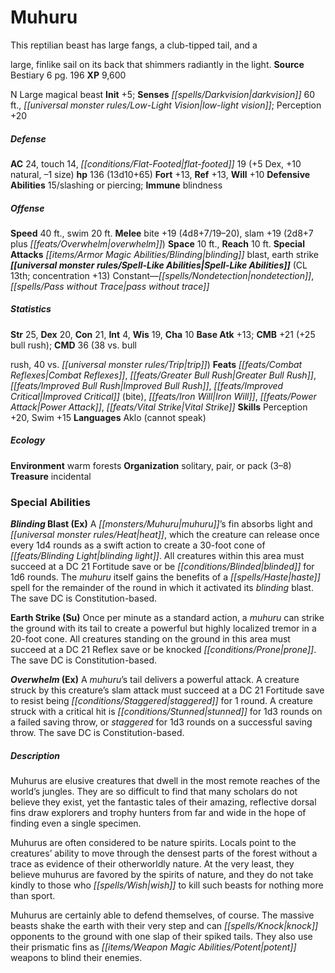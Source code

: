 ﻿---
cssclass: [monsters]
title1: Muhuru
desc_short: This reptilian beast has large fangs, a club-tipped tail, and alarge,
  finlike sail on its back that shimmers radiantly in the light.
title2: Muhuru
CR: 10
sources:
- name: Bestiary 6
  page: 196
  link: http://paizo.com/products/btpy9oge?Pathfinder-Roleplaying-Game-Bestiary-6-Hardcover
XP: 9600
alignment: N
size: Large
type: magical beast
initiative:
  bonus: 5
senses:
  darkvision: 60
  low-light vision: true
AC:
  AC: 24
  touch: 14
  flat_footed: 19
  components:
    dex: 5
    natural: 10
    size: -1
HP:
  HP: 136
  long: 13d10+65
saves:
  fort: 13
  ref: 13
  will: 10
defensive_abilities:
- 15/slashing or piercing
immunities:
- blindness
speeds:
  base: 40
  swim: 20
attacks:
  melee:
  - - text: bite +19 (4d8+7/19-20)
      entries:
      - - damage: 4d8+7
          crit_range: 19-20
      attack: bite
      bonus:
      - 19
    - text: slam +19 (2d8+7 plus overwhelm)
      entries:
      - - damage: 2d8+7
        - effect: overwhelm
      attack: slam
      bonus:
      - 19
  special:
  - blinding blast
  - earth strike
space: 10
reach: 10
spell_like_abilities:
  entries:
  - name: nondetection
    source: default
    freq: Constant
  - name: pass without trace
    source: default
    freq: Constant
  sources:
  - name: default
    CL: 13
    concentration: 13
ability_scores:
  STR: 25
  DEX: 20
  CON: 21
  INT: 4
  WIS: 19
  CHA: 10
BAB: 13
CMB: 21
CMB_other: +25 bull rush
CMD: 36
CMD_other: 38 vs. bullrush, 40 vs. trip
feats:
- name: Combat Reflexes
- name: Greater Bull Rush
- name: Improved Bull Rush
- name: Improved Critical (bite)
- name: Iron Will
- name: Power Attack
- name: Vital Strike
skills:
  Perception: 20
  Swim: 15
languages:
- Aklo (cannot speak)
ecology:
  environment: warm forests
  organization: solitary, pair, or pack (3-8)
  treasure_type: incidental
special_abilities:
  Blinding Blast (Ex): A muhuru's fin absorbs light and heat, which the creature can
    release once every 1d4 rounds as a swift action to create a 30-foot cone of blinding
    light. All creatures within this area must succeed at a DC 21 Fortitude save or
    be blinded for 1d6 rounds. The muhuru itself gains the benefits of a haste spell
    for the remainder of the round in which it activated its blinding blast. The save
    DC is Constitution-based.
  Earth Strike (Su): Once per minute as a standard action, a muhuru can strike the
    ground with its tail to create a powerful but highly localized tremor in a 20-foot
    cone. All creatures standing on the ground in this area must succeed at a DC 21
    Reflex save or be knocked prone. The save DC is Constitution-based.
  Overwhelm (Ex): A muhuru's tail delivers a powerful attack. A creature struck by
    this creature's slam attack must succeed at a DC 21 Fortitude save to resist being
    staggered for 1 round. A creature struck with a critical hit is stunned for 1d3
    rounds on a failed saving throw, or staggered for 1d3 rounds on a successful saving
    throw. The save DC is Constitution-based.
desc_long: |-
  Muhurus are elusive creatures that dwell in the most remote reaches of the world's jungles. They are so difficult to find that many scholars do not believe they exist, yet the fantastic tales of their amazing, reflective dorsal fins draw explorers and trophy hunters from far and wide in the hope of finding even a single specimen. 

  Muhurus are often considered to be nature spirits. Locals point to the creatures' ability to move through the densest parts of the forest without a trace as evidence of their otherworldly nature. At the very least, they believe muhurus are favored by the spirits of nature, and they do not take kindly to those who wish to kill such beasts for nothing more than sport. 

  Muhurus are certainly able to defend themselves, of course. The massive beasts shake the earth with their very step and can knock opponents to the ground with one slap of their spiked tails. They also use their prismatic fins as potent weapons to blind their enemies.

---

# Muhuru
This reptilian beast has large fangs, a club-tipped tail, and a

large, finlike sail on its back that shimmers radiantly in the light.
**Source** Bestiary 6 pg. 196
**XP** 9,600

N Large magical beast
**Init** +5; **Senses** _[[spells/Darkvision|darkvision]]_ 60 ft., _[[universal monster rules/Low-Light Vision|low-light vision]]_; Perception +20

##### Defense

**AC** 24, touch 14, _[[conditions/Flat-Footed|flat-footed]]_ 19 (+5 Dex, +10 natural, –1 size)
**hp** 136 (13d10+65)
**Fort** +13, **Ref** +13, **Will** +10
**Defensive Abilities** 15/slashing or piercing; **Immune** blindness

##### Offense
**Speed** 40 ft., swim 20 ft.
**Melee** bite +19 (4d8+7/19–20), slam +19 (2d8+7 plus _[[feats/Overwhelm|overwhelm]]_)
**Space** 10 ft., **Reach** 10 ft.
**Special Attacks** _[[items/Armor Magic Abilities/Blinding|blinding]]_ blast, earth strike
**_[[universal monster rules/Spell-Like Abilities|Spell-Like Abilities]]_** (CL 13th; concentration +13)
Constant—_[[spells/Nondetection|nondetection]]_, _[[spells/Pass without Trace|pass without trace]]_

##### Statistics
**Str** 25, **Dex** 20, **Con** 21, **Int** 4, **Wis** 19, **Cha** 10
**Base Atk** +13; **CMB** +21 (+25 bull rush); **CMD** 36 (38 vs. bull

rush, 40 vs. _[[universal monster rules/Trip|trip]]_)
**Feats** _[[feats/Combat Reflexes|Combat Reflexes]]_, _[[feats/Greater Bull Rush|Greater Bull Rush]]_, _[[feats/Improved Bull Rush|Improved Bull Rush]]_, _[[feats/Improved Critical|Improved Critical]]_ (bite), _[[feats/Iron Will|Iron Will]]_, _[[feats/Power Attack|Power Attack]]_, _[[feats/Vital Strike|Vital Strike]]_
**Skills** Perception +20, Swim +15
**Languages** Aklo (cannot speak)

##### Ecology

**Environment** warm forests
**Organization** solitary, pair, or pack (3–8)
**Treasure** incidental

### Special Abilities

**_Blinding_ Blast (Ex)** A _[[monsters/Muhuru|muhuru]]_’s fin absorbs light and _[[universal monster rules/Heat|heat]]_, which the creature can release once every 1d4 rounds as a swift action to create a 30-foot cone of _[[feats/Blinding Light|blinding light]]_. All creatures within this area must succeed at a DC 21 Fortitude save or be _[[conditions/Blinded|blinded]]_ for 1d6 rounds. The _muhuru_ itself gains the benefits of a _[[spells/Haste|haste]]_ spell for the remainder of the round in which it activated its _blinding_ blast. The save DC is Constitution-based.

**Earth Strike (Su)** Once per minute as a standard action, a _muhuru_ can strike the ground with its tail to create a powerful but highly localized tremor in a 20-foot cone. All creatures standing on the ground in this area must succeed at a DC 21 Reflex save or be knocked _[[conditions/Prone|prone]]_. The save DC is Constitution-based.

**_Overwhelm_ (Ex)** A _muhuru_’s tail delivers a powerful attack. A creature struck by this creature’s slam attack must succeed at a DC 21 Fortitude save to resist being _[[conditions/Staggered|staggered]]_ for 1 round. A creature struck with a critical hit is _[[conditions/Stunned|stunned]]_ for 1d3 rounds on a failed saving throw, or _staggered_ for 1d3 rounds on a successful saving throw. The save DC is Constitution-based.

##### Description

Muhurus are elusive creatures that dwell in the most remote reaches of the world’s jungles. They are so difficult to find that many scholars do not believe they exist, yet the fantastic tales of their amazing, reflective dorsal fins draw explorers and trophy hunters from far and wide in the hope of finding even a single specimen.

Muhurus are often considered to be nature spirits. Locals point to the creatures’ ability to move through the densest parts of the forest without a trace as evidence of their otherworldly nature. At the very least, they believe muhurus are favored by the spirits of nature, and they do not take kindly to those who _[[spells/Wish|wish]]_ to kill such beasts for nothing more than sport.

Muhurus are certainly able to defend themselves, of course. The massive beasts shake the earth with their very step and can _[[spells/Knock|knock]]_ opponents to the ground with one slap of their spiked tails. They also use their prismatic fins as _[[items/Weapon Magic Abilities/Potent|potent]]_ weapons to blind their enemies.